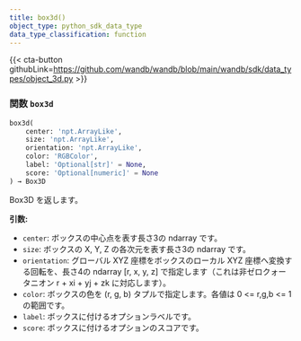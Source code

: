 ```yaml
---
title: box3d()
object_type: python_sdk_data_type
data_type_classification: function
---
```


{{< cta-button githubLink=https://github.com/wandb/wandb/blob/main/wandb/sdk/data_types/object_3d.py >}}




### <kbd>関数</kbd> `box3d`

```python
box3d(
    center: 'npt.ArrayLike',
    size: 'npt.ArrayLike',
    orientation: 'npt.ArrayLike',
    color: 'RGBColor',
    label: 'Optional[str]' = None,
    score: 'Optional[numeric]' = None
) → Box3D
```

Box3D を返します。



**引数:**

 - `center`: ボックスの中心点を表す長さ3の ndarray です。
 - `size`: ボックスの X, Y, Z の各次元を表す長さ3の ndarray です。
 - `orientation`: グローバル XYZ 座標をボックスのローカル XYZ 座標へ変換する回転を、長さ4の ndarray [r, x, y, z] で指定します（これは非ゼロクォータニオン r + xi + yj + zk に対応します）。
 - `color`: ボックスの色を (r, g, b) タプルで指定します。各値は 0 <= r,g,b <= 1 の範囲です。
 - `label`: ボックスに付けるオプションラベルです。
 - `score`: ボックスに付けるオプションのスコアです。